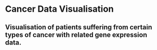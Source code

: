 # Cancer Data Visualisation 

## Visualisation of patients suffering from certain types of cancer with related gene expression data.

